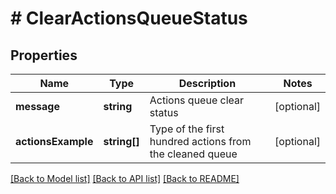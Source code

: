# # ClearActionsQueueStatus

## Properties

Name | Type | Description | Notes
------------ | ------------- | ------------- | -------------
**message** | **string** | Actions queue clear status | [optional] 
**actionsExample** | **string[]** | Type of the first hundred actions from the cleaned queue | [optional] 

[[Back to Model list]](../../README.md#documentation-for-models) [[Back to API list]](../../README.md#documentation-for-api-endpoints) [[Back to README]](../../README.md)


